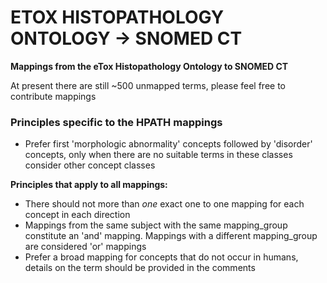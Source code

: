 ETOX HISTOPATHOLOGY ONTOLOGY -> SNOMED CT
=======================

**Mappings from the eTox Histopathology Ontology to SNOMED CT**

At present there are still ~500 unmapped terms, please feel free to contribute mappings

### Principles specific to the HPATH mappings

- Prefer first 'morphologic abnormality' concepts followed by 'disorder' concepts, only when there are no suitable terms
  in these classes consider other concept classes

**Principles that apply to all mappings:**

- There should not more than _one_ exact one to one mapping for each concept in each direction
- Mappings from the same subject with the same mapping_group constitute an 'and' mapping. Mappings with a different
  mapping_group are considered 'or' mappings
- Prefer a broad mapping for concepts that do not occur in humans, details on the term should be provided in the
  comments
